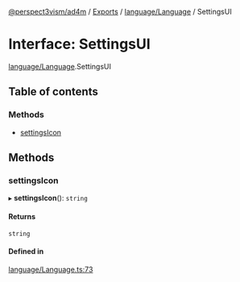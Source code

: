 [@perspect3vism/ad4m](../README.md) / [Exports](../modules.md) / [language/Language](../modules/language_Language.md) / SettingsUI

# Interface: SettingsUI

[language/Language](../modules/language_Language.md).SettingsUI

## Table of contents

### Methods

- [settingsIcon](language_Language.SettingsUI.md#settingsicon)

## Methods

### settingsIcon

▸ **settingsIcon**(): `string`

#### Returns

`string`

#### Defined in

[language/Language.ts:73](https://github.com/perspect3vism/ad4m/blob/6c5aaad/src/language/Language.ts#L73)

